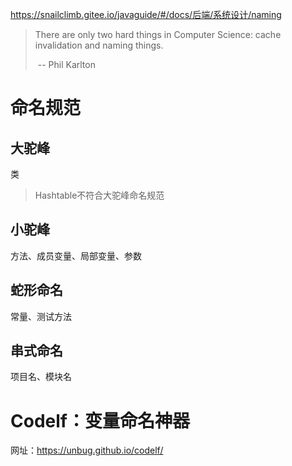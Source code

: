 https://snailclimb.gitee.io/javaguide/#/docs/后端/系统设计/naming

>There are only two hard things in Computer Science: cache invalidation and naming things.
>
>​																																			-- Phil Karlton

# 命名规范

## 大驼峰

类

> Hashtable不符合大驼峰命名规范

## 小驼峰

方法、成员变量、局部变量、参数

## 蛇形命名

常量、测试方法



## 串式命名

项目名、模块名

# Codelf：变量命名神器

网址：https://unbug.github.io/codelf/